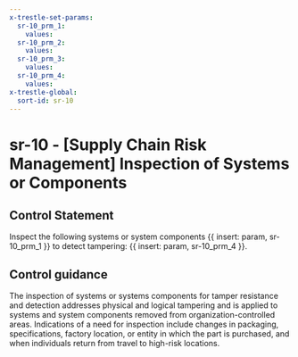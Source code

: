 ```yaml
---
x-trestle-set-params:
  sr-10_prm_1:
    values:
  sr-10_prm_2:
    values:
  sr-10_prm_3:
    values:
  sr-10_prm_4:
    values:
x-trestle-global:
  sort-id: sr-10
---
```


# sr-10 - \[Supply Chain Risk Management\] Inspection of Systems or Components

## Control Statement

Inspect the following systems or system components {{ insert: param, sr-10_prm_1 }} to detect tampering: {{ insert: param, sr-10_prm_4 }}.

## Control guidance

The inspection of systems or systems components for tamper resistance and detection addresses physical and logical tampering and is applied to systems and system components removed from organization-controlled areas. Indications of a need for inspection include changes in packaging, specifications, factory location, or entity in which the part is purchased, and when individuals return from travel to high-risk locations.
